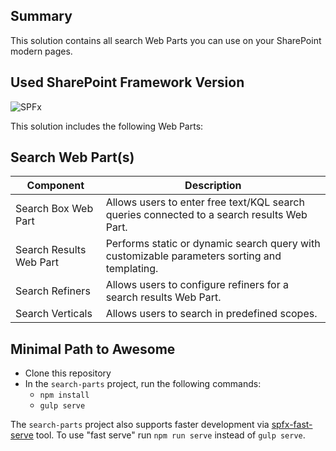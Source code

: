 ## Summary

This solution contains all search Web Parts you can use on your SharePoint modern pages.

## Used SharePoint Framework Version ##

![SPFx](https://img.shields.io/badge/drop-1.10.0-green.svg)

This solution includes the following Web Parts:

## Search Web Part(s) ##

Component | Description |
----- | ----- |
Search Box Web Part | Allows users to enter free text/KQL search queries connected to a search results Web Part.
Search Results Web Part | Performs static or dynamic search query with customizable parameters sorting and templating.
Search Refiners | Allows users to configure refiners for a search results Web Part.
Search Verticals | Allows users to search in predefined scopes.

## Minimal Path to Awesome ##

- Clone this repository
- In the `search-parts` project, run the following commands:
  - `npm install`
  - `gulp serve`

The `search-parts` project also supports faster development via [spfx-fast-serve](https://github.com/s-KaiNet/spfx-fast-serve) tool. To use "fast serve" run `npm run serve` instead of `gulp serve`.
